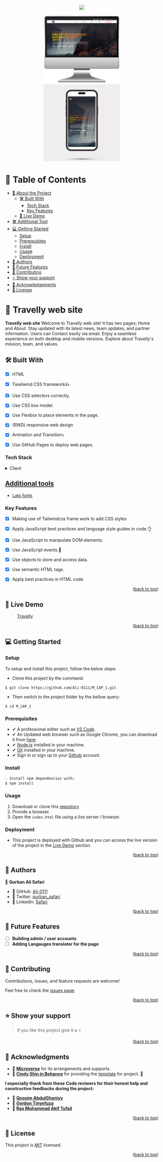 <a name="readme-top"></a>

<div align="center">

  [![](https://img.shields.io/badge/Microverse-blueviolet)](https://www.microverse.org/?grsf=04r25h)
  <br/>
</div>

<div align="center">
  <img src="./desktopView.jpg" width="50%" />
</div>
<div align="center">
  <img src="./mobileView.jpg" width="50%" />
</div>
<!-- TABLE OF CONTENTS -->

# 📗 Table of Contents

- [📖 About the Project](#about-project)
  - [🛠 Built With](#built-with)
    - [Tech Stack](#tech-stack)
    - [Key Features](#key-features)
  - [🚀 Live Demo](#live-demo)
- [🛠 Additional Tool](#additional)
- [💻 Getting Started](#getting-started)
  - [Setup](#setup)
  - [Prerequisites](#prerequisites)
  - [Install](#install)
  - [Usage](#usage)
  - [Deployment](#deployment)
- [👥 Authors](#authors)
- [🔭 Future Features](#future-features)
- [🤝 Contributing](#contributing)
- [⭐️ Show your support](#support)
- [🙏 Acknowledgements](#acknowledgements)
- [📝 License](#license)

<!-- PROJECT DESCRIPTION -->

# 📖 Travelly web site <a name="about-project"></a>

**Travelly web site**  Welcome to Travelly web site! It has two pages: Home and About. Stay updated with its latest news, team updates, and partner information. Users can Contact  easily via email. Enjoy a seamless experience on both desktop and mobile versions. Explore about Travelly's mission, team, and values.


## 🛠 Built With <a name="built-with"></a>
- [x] HTML
- [x] Twailwind CSS framework👍
- [x] Use CSS selectors correctly.
- [x] Use CSS box model.
- [x] Use Flexbox to place elements in the page.
- [x] (RWD) responsive web design
- [x] Animation and Transition⤵️ 
- [x] Use GitHub Pages to deploy web pages.


### Tech Stack <a name="tech-stack"></a>

<details>
  <summary>Client</summary>
  <ul>
    <li><a href="https://www.tailwindcss.com ">Twailwindcss</li>
    <li><a href="https://www.css.org/en/">CSS</a></li>
    <li><a href="https://en.wikipedia.org/wiki/JavaScript)">Javascript</li>
  </ul>
</details>

## Additional tools <a name="additional"></a>
 - <a href="https://www.css.org/en/">Lato fonts</a>
<!-- Features -->

### Key Features <a name="key-features"></a>
- [x] Making use of Tailwindcss frame work to add CSS styles 
- [x] Apply JavaScript best practices and language style guides in code.👌
- [x] Use JavaScript to manipulate DOM elements.
- [x] Use JavaScript events.💯
- [x] Use objects to store and access data.
- [x] Use semantic HTML tags.
- [x] Apply best practices in HTML code.


<p align="right">(<a href="#readme-top">back to top</a>)</p>

<!-- LIVE DEMO -->

## 🚀 Live Demo <a name="live-demo"></a>

> [Travelly](https://ali-0111.github.io/M_CAP_1/src/)

<p align="right">(<a href="#readme-top">back to top</a>)</p>

<!-- GETTING STARTED -->

## 💻 Getting Started <a name="getting-started"></a>

### Setup <a name="setup"></a>

To setup and install this project, follow the below steps:
- Clone this project by the command: 

```
$ git clone https://github.com/Ali-0111/M_CAP_1.git
```

- Then switch to the project folder by the bellow query:

```
$ cd M_CAP_1
```

### Prerequisites <a name="prerequisites"></a>
- ✔ A professional editer such as [VS Code](https://code.visualstudio.com/download).
- ✔ An Updated web browser such as Google Chrome, you can download it from [here](https://www.google.com/chrome/).
- ✔ [Node.js](https://nodejs.org/en/download) installed in your machine.
- ✔ [Git](https://git-scm.com/downloads) installed in your machine.
- ✔ Sign in or sign up to your [Github](https://github.com/) account.

### Install <a name="install"></a> 
```
- Install npm dependencies with:
$ npm install
```
### Usage <a name="usage"></a>
1. Download or clone this [repostory](https://github.com/Ali-0111/M_CAP_1.git)
2. Provide a browser.
3. Open the `index.html` file using a live server / browser.

### Deployment <a name="deployment"></a>

- This project is deployed with Github and you can access the live version of the project in the [Live Demo](#live-demo) section.

<p align="right">(<a href="#readme-top">back to top</a>)</p>

<!-- AUTHOR -->

## 👥 Authors <a name="authors"></a>

👤 **Qurban Ali Safari**

- 👤 GitHub:   [Ali-0111](https://github.com/Ali-0111)
- 👤 Twitter:  [qurban_safari](https://twitter.com/qurban_safari)
- 👤 LinkedIn: [Safari](https://www.linkedin.com/in/ali-safari-linked)


<p align="right">(<a href="#readme-top">back to top</a>)</p>

<!-- FUTURE FEATURES -->

## 🔭 Future Features <a name="future-features"></a>

- [ ] **Building admin / user accounts**
- [ ] **Adding Langauges translator for the page**

<p align="right">(<a href="#readme-top">back to top</a>)</p>

<!-- CONTRIBUTING -->

## 🤝 Contributing <a name="contributing"></a>

Contributions, issues, and feature requests are welcome!

Feel free to check the [issues page](../../issues/).

<p align="right">(<a href="#readme-top">back to top</a>)</p>

<!-- SUPPORT -->

## ⭐️ Show your support <a name="support"></a>

> If you like this project give it a ⭐️

<p align="right">(<a href="#readme-top">back to top</a>)</p>

<!-- ACKNOWLEDGEMENTS -->

## 🙏 Acknowledgments <a name="acknowledgements"></a>

- 🙏 [**Microverse**](https://www.microverse.org) for its arrangements and supports.
- 🙏 [**Cindy Shin in Behance**](https://www.behance.net/adagio07) for providing the [template](https://www.behance.net/gallery/29845175/CC-Global-Summit-2015) for project. 🤝

**I especially thank from these Code reviwers for their honest help and constructive feedbacks during the project:**
- 🙏 [**Qoosim AbdulGhaniyy**](https://github.com/Qoosim)
- 🙏 [**Gordon Tinyefuza**](https://github.com/1GORDON)
- 🙏 [**Rao Muhammad Akif Tufail**](https://github.com/RaoAkif)


<p align="right">(<a href="#readme-top">back to top</a>)</p>

<!-- LICENSE -->

## 📝 License <a name="license"></a>

This project is [MIT](./LICENSE) licensed.

<p align="right">(<a href="#readme-top">back to top</a>)</p>
